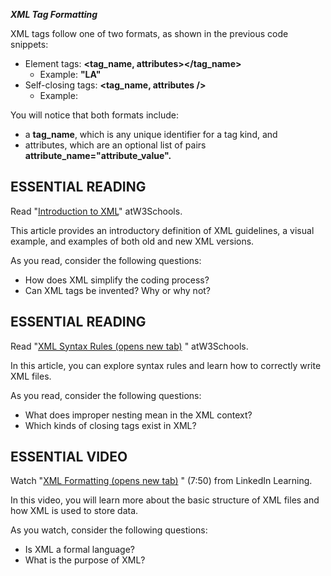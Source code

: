
_**XML Tag Formatting**_

XML tags follow one of two formats, as shown in the previous code snippets:

- Element tags: **<tag_name, attributes><text></tag_name>**
    - Example: **<city>"LA"</city>**
- Self-closing tags: **<tag_name, attributes />**
    - Example: **<hierarchy title="United States" />**

You will notice that both formats include:

- a **tag_name**, which is any unique identifier for a tag kind, and
- attributes, which are an optional list of pairs **attribute_name="attribute_value".**

## ESSENTIAL READING

Read "[Introduction to XML](https://www.w3schools.com/xml/xml_whatis.asp)" atW3Schools.  

This article provides an introductory definition of XML guidelines, a visual example, and examples of both old and new XML versions.

As you read, consider the following questions:

- How does XML simplify the coding process?
- Can XML tags be invented? Why or why not?

## ESSENTIAL READING

Read "[XML Syntax Rules (opens new tab)](https://www.w3schools.com/xml/xml_syntax.asp) " atW3Schools.

In this article, you can explore syntax rules and learn how to correctly write XML files.

As you read, consider the following questions:

- What does improper nesting mean in the XML context?
- Which kinds of closing tags exist in XML?

## ESSENTIAL VIDEO

Watch "[XML Formatting (opens new tab)](https://lrps.wgu.edu/provision/240212424) " (7:50) from LinkedIn Learning.

In this video, you will learn more about the basic structure of XML files and how XML is used to store data.

As you watch, consider the following questions:

- Is XML a formal language?
- What is the purpose of XML?